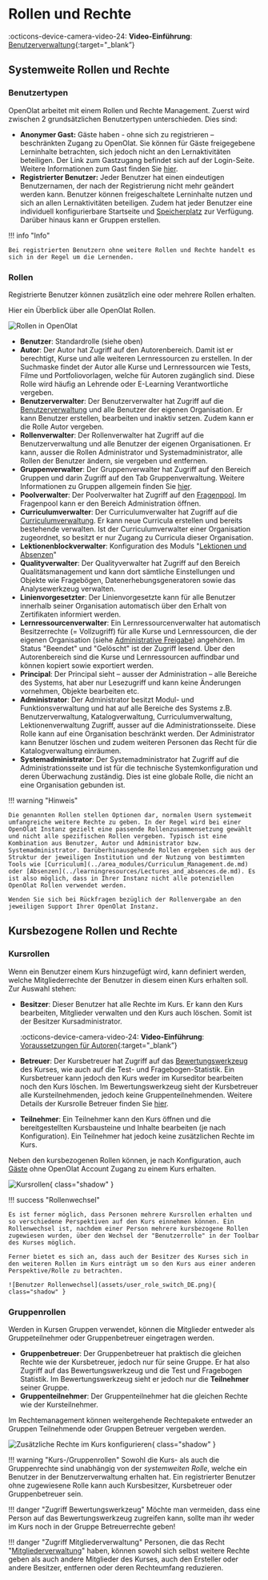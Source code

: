# Rollen und Rechte

:octicons-device-camera-video-24: **Video-Einführung**: [Benutzerverwaltung](<https://www.youtube.com/embed/V1RuH0q08J8>){:target="_blank”}

## Systemweite Rollen und Rechte

### Benutzertypen

OpenOlat arbeitet mit einem Rollen und Rechte Management. Zuerst wird zwischen 2 grundsätzlichen Benutzertypen unterschieden. Dies sind:

* **Anonymer Gast:** Gäste haben - ohne sich zu registrieren – beschränkten Zugang zu OpenOlat. Sie können für Gäste freigegebene Lerninhalte betrachten, sich jedoch nicht an den Lernaktivitäten beteiligen. Der Link zum Gastzugang befindet sich auf der Login-Seite. Weitere Informationen zum Gast finden Sie [hier](guest_access.de.md).
* **Registrierter Benutzer:** Jeder Benutzer hat einen eindeutigen Benutzernamen, der nach der Registrierung nicht mehr geändert werden kann. Benutzer können freigeschaltete Lerninhalte nutzen und sich an allen Lernaktivitäten beteiligen. Zudem hat jeder Benutzer eine individuell konfigurierbare Startseite und [Speicherplatz](../personal_menu/Personal_folders.de.md) zur Verfügung. Darüber hinaus kann er Gruppen erstellen.

!!! info "Info"

    Bei registrierten Benutzern ohne weitere Rollen und Rechte handelt es sich in der Regel um die Lernenden.

### Rollen

Registrierte Benutzer können zusätzlich eine oder mehrere Rollen erhalten.

Hier ein Überblick über alle OpenOlat Rollen.

![Rollen in OpenOlat](assets/roles_DE.png)

* **Benutzer**: Standardrolle (siehe oben)
* **Autor**: Der Autor hat Zugriff auf den Autorenbereich. Damit ist er berechtigt, Kurse und alle weiteren Lernressourcen zu erstellen. In der Suchmaske findet der Autor alle Kurse und Lernressourcen wie Tests, Filme und Portfoliovorlagen, welche für Autoren zugänglich sind. Diese Rolle wird häufig an Lehrende oder E-Learning Verantwortliche vergeben.  
* **Benutzerverwalter**: Der Benutzerverwalter hat Zugriff auf die [Benutzerverwaltung](../../manual_admin/usermanagement/index.de.md) und alle Benutzer der eigenen Organisation. Er kann Benutzer erstellen, bearbeiten und inaktiv setzen. Zudem kann er die Rolle Autor vergeben.
* **Rollenverwalter**: Der Rollenverwalter hat Zugriff auf die Benutzerverwaltung und alle Benutzer der eigenen Organisationen. Er kann, ausser die Rollen Administrator und Systemadministrator, alle Rollen der Benutzer ändern, sie vergeben und entfernen.
* **Gruppenverwalter**: Der Gruppenverwalter hat Zugriff auf den Bereich Gruppen und darin Zugriff auf den Tab Gruppenverwaltung. Weitere Informationen zu Gruppen allgemein finden Sie [hier](../groups/index.de.md).
* **Poolverwalter**: Der Poolverwalter hat Zugriff auf den [Fragenpool](../area_modules/Question_Bank.de.md). Im Fragenpool kann er den Bereich Administration öffnen.
* **Curriculumverwalter**: Der Curriculumverwalter hat Zugriff auf die [Curriculumverwaltung](../area_modules/Curriculum_Management.de.md). Er kann neue Curricula erstellen und bereits bestehende verwalten. Ist der Curriculumverwalter einer Organisation zugeordnet, so besitzt er nur Zugang zu Curricula dieser Organisation.
* **Lektionenblockverwalter**: Konfiguration des Moduls "[Lektionen und Absenzen](../learningresources/Lectures_and_absences.de.md)"  
* **Qualityverwalter**: Der Qualityverwalter hat Zugriff auf den Bereich Qualitätsmanagement und kann dort sämtliche Einstellungen und Objekte wie Fragebögen, Datenerhebungsgeneratoren sowie das Analysewerkzeug verwalten.
* **Linienvorgesetzter**: Der Linienvorgesetzte kann für alle Benutzer innerhalb seiner Organisation automatisch über den Erhalt von Zertifikaten informiert werden.
* **Lernressourcenverwalter**: Ein Lernressourcenverwalter hat automatisch Besitzerrechte (= Vollzugriff) für alle Kurse und Lernressourcen, die der eigenen Organisation (siehe [Administrative Freigabe](../learningresources/Access_configuration.de.md#administrative-freigabe)) angehören. Im Status "Beendet" und "Gelöscht" ist der Zugriff lesend. Über den Autorenbereich sind die Kurse und Lernressourcen auffindbar und können kopiert sowie exportiert werden.
* **Principal**: Der Principal sieht – ausser der Administration – alle Bereiche des Systems, hat aber nur Lesezugriff und kann keine Änderungen vornehmen, Objekte bearbeiten etc.
* **Administrator**: Der Administrator besitzt Modul- und Funktionsverwaltung und hat auf alle Bereiche des Systems z.B.  Benutzerverwaltung, Katalogverwaltung, Curriculumverwaltung, Lektionenverwaltung Zugriff, ausser auf die Administrationsseite. Diese Rolle kann auf eine Organisation beschränkt werden. Der Administrator kann Benutzer löschen und zudem weiteren Personen das Recht für die Katalogverwaltung einräumen.
* **Systemadministrator**: Der Systemadministrator hat Zugriff auf die Administrationsseite und ist für die technische Systemkonfiguration und deren Überwachung zuständig. Dies ist eine globale Rolle, die nicht an eine Organisation gebunden ist.

!!! warning "Hinweis"

    Die genannten Rollen stellen Optionen dar, normalen Usern systemweit umfangreiche weitere Rechte zu geben. In der Regel wird bei einer OpenOlat Instanz gezielt eine passende Rollenzusammensetzung gewählt und nicht alle spezifischen Rollen vergeben. Typisch ist eine Kombination aus Benutzer, Autor und Administrator bzw. Systemadministrator. Darüberhinausgehende Rollen ergeben sich aus der Struktur der jeweiligen Institution und der Nutzung von bestimmten Tools wie [Curriculum](../area_modules/Curriculum_Management.de.md) oder [Absenzen](../learningresources/Lectures_and_absences.de.md). Es ist also möglich, dass in Ihrer Instanz nicht alle potenziellen OpenOlat Rollen verwendet werden. 
    
    Wenden Sie sich bei Rückfragen bezüglich der Rollenvergabe an den jeweiligen Support Ihrer OpenOlat Instanz.

## Kursbezogene Rollen und Rechte

### Kursrollen

Wenn ein Benutzer einem Kurs hinzugefügt wird, kann definiert werden, welche
Mitgliederrechte der Benutzer in diesem einen Kurs erhalten soll. Zur Auswahl stehen:

* **Besitzer**: Dieser Benutzer hat alle Rechte im Kurs. Er kann den Kurs bearbeiten, Mitglieder verwalten und den Kurs auch löschen. Somit ist der Besitzer Kursadministrator.

    :octicons-device-camera-video-24: **Video-Einführung**: [Voraussetzungen für Autoren](<https://www.youtube.com/embed/L0jc_LBKXLE>){:target="_blank”}

* **Betreuer**: Der Kursbetreuer hat Zugriff auf das [Bewertungswerkzeug](../course_operation/Assessment_tool_-_overview.de.md) des Kurses, wie auch auf die Test- und Fragebogen-Statistik. Ein Kursbetreuer kann jedoch den Kurs weder im Kurseditor bearbeiten noch den Kurs löschen. Im Bewertungswerkzeug sieht der Kursbetreuer alle Kursteilnehmenden, jedoch keine Gruppenteilnehmenden. Weitere Details der Kursrolle Betreuer finden Sie [hier](coach.de.md).
* **Teilnehmer**: Ein Teilnehmer kann den Kurs öffnen und die bereitgestellten Kursbausteine und Inhalte bearbeiten (je nach Konfiguration). Ein Teilnehmer hat jedoch keine zusätzlichen Rechte im Kurs.

Neben den kursbezogenen Rollen können, je nach Konfiguration, auch [Gäste](guest_access.de.md) ohne OpenOlat Account Zugang zu einem Kurs erhalten.  

![Kursrollen](assets/course_rights_DE.png){ class="shadow" }

!!! success "Rollenwechsel"

    Es ist ferner möglich, dass Personen mehrere Kursrollen erhalten und so verschiedene Perspektiven auf den Kurs einnehmen können. Ein Rollenwechsel ist, nachdem einer Person mehrere kursbezogene Rollen zugewiesen wurden, über den Wechsel der "Benutzerrolle" in der Toolbar des Kurses möglich.
    
    Ferner bietet es sich an, dass auch der Besitzer des Kurses sich in den weiteren Rollen im Kurs einträgt um so den Kurs aus einer anderen Perspektive/Rolle zu betrachten.

    ![Benutzer Rollenwechsel](assets/user_role_switch_DE.png){ class="shadow" }

### Gruppenrollen

Werden in Kursen Gruppen verwendet, können die Mitglieder entweder als Gruppeteilnehmer oder Gruppenbetreuer eingetragen werden.

* **Gruppenbetreuer**: Der Gruppenbetreuer hat praktisch die gleichen Rechte wie der Kursbetreuer, jedoch nur für seine Gruppe. Er hat also Zugriff auf das Bewertungswerkzeug und die Test und Fragebogen Statistik. Im Bewertungswerkzeug sieht er jedoch nur die **Teilnehmer** seiner Gruppe.
* **Gruppenteilnehmer**: Der Gruppenteilnehmer hat die gleichen Rechte wie der Kursteilnehmer.

Im Rechtemanagement können weitergehende Rechtepakete entweder an Gruppen Teilnehmende oder Gruppen Betreuer vergeben werden.

![Zusätzliche Rechte im Kurs konfigurieren](assets/memebers_managent_DE.png){ class="shadow" }

!!! warning "Kurs-/Gruppenrollen"
    Sowohl die Kurs- als auch die Gruppenrechte sind unabhängig von der _systemweiten Rolle_, welche ein Benutzer in der Benutzerverwaltung erhalten hat. Ein registrierter Benutzer ohne zugewiesene Rolle kann auch Kursbesitzer, Kursbetreuer oder Gruppenbetreuer sein.

!!! danger "Zugriff Bewertungswerkzeug"
    Möchte man vermeiden, dass eine Person auf das Bewertungswerkzeug zugreifen kann, sollte man ihr weder im Kurs noch in der Gruppe Betreuerrechte geben!

!!! danger "Zugriff Mitgliederverwaltung"
    Personen, die das Recht "[Mitgliederverwaltung](../learningresources/Members_management.de.md)" haben, können sowohl sich selbst weitere Rechte geben als auch andere Mitglieder des Kurses, auch den Ersteller oder andere Besitzer, entfernen oder deren Rechteumfang reduzieren.
